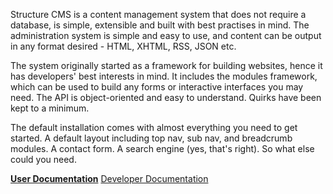 Structure CMS is a content management system that does not require a database, is simple, extensible and built with best practises in mind. The administration system is simple and easy to use, and content can be output in any format desired - HTML, XHTML, RSS, JSON etc.

The system originally started as a framework for building websites, hence it has developers' best interests in mind. It includes the modules framework, which can be used to build any forms or interactive interfaces you may need. The API is object-oriented and easy to understand. Quirks have been kept to a minimum.

The default installation comes with almost everything you need to get started. A default layout including top nav, sub nav, and breadcrumb modules. A contact form. A search engine (yes, that's right). So what else could you need.

**[User Documentation](http://www.jozza.net/content/home/projects/structure-cms/documentation/user/)** [Developer Documentation](http://www.jozza.net/content/home/projects/structure-cms/documentation/developer/)